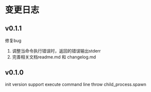 # 变更日志


## v0.1.1
修复bug
1. 调整当命令执行错误时，返回的错误输出stderr
2. 完善相关文档readme.md 和 changelog.md
   

## v0.1.0
init version
support execute command line throw child_process.spawn
